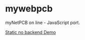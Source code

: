 # mywebpcb
myNetPCB on line - JavaScript port.  
  
[Static no backend Demo](https://sergei-iliev.github.io/mywebpcb/)
